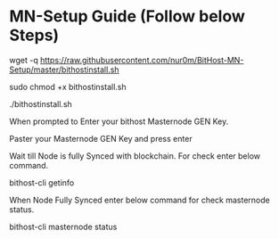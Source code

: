# MN-Setup Guide (Follow below Steps)

wget -q https://raw.githubusercontent.com/nur0m/BitHost-MN-Setup/master/bithostinstall.sh

sudo chmod +x bithostinstall.sh

./bithostinstall.sh

When prompted to Enter your bithost Masternode GEN Key.

Paster your Masternode GEN Key and press enter

Wait till Node is fully Synced with blockchain.
For check enter below command.

bithost-cli getinfo

When Node Fully Synced enter below command for check masternode status.

bithost-cli masternode status
